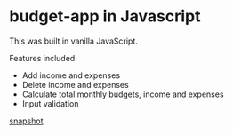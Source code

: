 # budget-app in Javascript

This was built in vanilla JavaScript.

Features included:
- Add income and expenses 
- Delete income and expenses
- Calculate total monthly budgets, income and expenses
- Input validation

[snapshot](snapshot.png)
